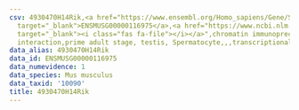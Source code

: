 ```yaml
---
csv: 4930470H14Rik,<a href="https://www.ensembl.org/Homo_sapiens/Gene/Summary?db=core;g=ENSMUSG00000116975"
  target="_blank">ENSMUSG00000116975</a>,<a href="https://www.ncbi.nlm.nih.gov/pubmed/25450459"
  target="_blank"><i class="fas fa-file"></i></a>",chromatin immunoprecipitation assay,direct
  interaction,prime adult stage, testis, Spermatocyte,,,transcriptional regulation,
data_alias: 4930470H14Rik
data_id: ENSMUSG00000116975
data_numevidence: 1
data_species: Mus musculus
data_taxid: '10090'
title: 4930470H14Rik
---
```

